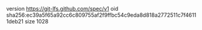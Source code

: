 version https://git-lfs.github.com/spec/v1
oid sha256:ec39a5f65a92cc6c809755af2f9ffbc54c9eda8d818a2772511c7f46111deb21
size 1028
